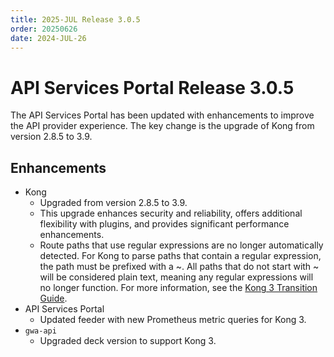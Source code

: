 ```yaml
---
title: 2025-JUL Release 3.0.5
order: 20250626
date: 2024-JUL-26
---
```


# API Services Portal Release 3.0.5

The API Services Portal has been updated with enhancements to improve the API
provider experience. The key change is the upgrade of Kong from version 2.8.5 to 3.9.

## Enhancements

* Kong
  * Upgraded from version 2.8.5 to 3.9.
  * This upgrade enhances security and reliability, offers additional flexibility
    with plugins, and provides significant performance enhancements.
  * Route paths that use regular expressions are no longer automatically detected. 
    For Kong to parse paths that contain a regular expression, the path must be 
    prefixed with a ~. All paths that do not start with ~ will be considered plain 
    text, meaning any regular expressions will no longer function. For more
    information, see the [Kong 3 Transition Guide](/reference/kong3-upgrade.md).
* API Services Portal
  * Updated feeder with new Prometheus metric queries for Kong 3.
* `gwa-api`
  * Upgraded deck version to support Kong 3.
